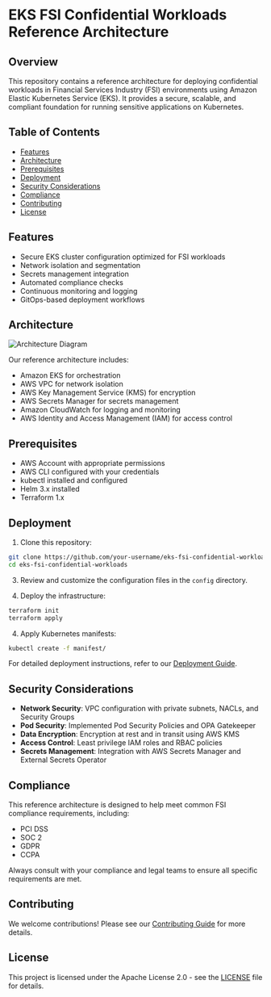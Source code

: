 # EKS FSI Confidential Workloads Reference Architecture

## Overview

This repository contains a reference architecture for deploying confidential workloads in Financial Services Industry (FSI) environments using Amazon Elastic Kubernetes Service (EKS). It provides a secure, scalable, and compliant foundation for running sensitive applications on Kubernetes.

## Table of Contents

- [Features](#features)
- [Architecture](#architecture)
- [Prerequisites](#prerequisites)
- [Deployment](#deployment)
- [Security Considerations](#security-considerations)
- [Compliance](#compliance)
- [Contributing](#contributing)
- [License](#license)

## Features

- Secure EKS cluster configuration optimized for FSI workloads
- Network isolation and segmentation
- Secrets management integration
- Automated compliance checks
- Continuous monitoring and logging
- GitOps-based deployment workflows

## Architecture

![Architecture Diagram](./docs/architecture.png)

Our reference architecture includes:

- Amazon EKS for orchestration
- AWS VPC for network isolation
- AWS Key Management Service (KMS) for encryption
- AWS Secrets Manager for secrets management
- Amazon CloudWatch for logging and monitoring
- AWS Identity and Access Management (IAM) for access control

## Prerequisites

- AWS Account with appropriate permissions
- AWS CLI configured with your credentials
- kubectl installed and configured
- Helm 3.x installed
- Terraform 1.x 

## Deployment

1. Clone this repository:
```bash
git clone https://github.com/your-username/eks-fsi-confidential-workloads.git
cd eks-fsi-confidential-workloads
```
3. Review and customize the configuration files in the `config` directory.

4. Deploy the infrastructure:
   
```bash
terraform init
terraform apply
```

4. Apply Kubernetes manifests:

```bash
kubectl create -f manifest/
```

For detailed deployment instructions, refer to our [Deployment Guide](./docs/deployment-guide.md).

## Security Considerations

- **Network Security**: VPC configuration with private subnets, NACLs, and Security Groups
- **Pod Security**: Implemented Pod Security Policies and OPA Gatekeeper
- **Data Encryption**: Encryption at rest and in transit using AWS KMS
- **Access Control**: Least privilege IAM roles and RBAC policies
- **Secrets Management**: Integration with AWS Secrets Manager and External Secrets Operator

## Compliance

This reference architecture is designed to help meet common FSI compliance requirements, including:

- PCI DSS
- SOC 2
- GDPR
- CCPA

Always consult with your compliance and legal teams to ensure all specific requirements are met.

## Contributing

We welcome contributions! Please see our [Contributing Guide](CONTRIBUTING.md) for more details.

## License

This project is licensed under the Apache License 2.0 - see the [LICENSE](LICENSE) file for details.
